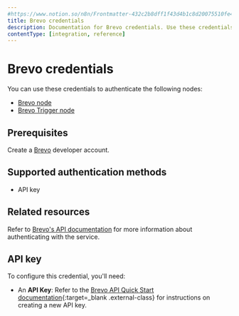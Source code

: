 ```yaml
---
#https://www.notion.so/n8n/Frontmatter-432c2b8dff1f43d4b1c8d20075510fe4
title: Brevo credentials
description: Documentation for Brevo credentials. Use these credentials to authenticate Brevo in n8n, a workflow automation platform.
contentType: [integration, reference]
---
```


# Brevo credentials

You can use these credentials to authenticate the following nodes:

* [Brevo node](/integrations/builtin/app-nodes/n8n-nodes-base.brevo.md)
* [Brevo Trigger node](/integrations/builtin/trigger-nodes/n8n-nodes-base.brevotrigger.md)

## Prerequisites

Create a [Brevo](https://www.brevo.com/) developer account.

## Supported authentication methods

- API key

## Related resources

Refer to [Brevo's API documentation](https://developers.brevo.com/reference/getting-started-1) for more information about authenticating with the service.

## API key

To configure this credential, you'll need:

- An **API Key**: Refer to the [Brevo API Quick Start documentation](https://developers.brevo.com/docs/getting-started#quick-start){:target=_blank .external-class} for instructions on creating a new API key.

